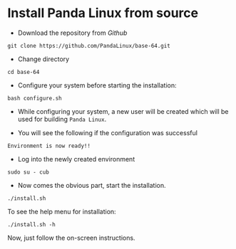 # Install Panda Linux from source

- Download the repository from *Github*

```console
git clone https://github.com/PandaLinux/base-64.git
```

- Change directory

```console
cd base-64
```

- Configure your system before starting the installation:

```console
bash configure.sh
```

- While configuring your system, a new user will be created which will be
used for building `Panda Linux`.

- You will see the following if the configuration was successful

```console
Environment is now ready!!
```

- Log into the newly created environment
```console
sudo su - cub
```

- Now comes the obvious part, start the installation.
```console
./install.sh
```

To see the help menu for installation:
```console
./install.sh -h
```

Now, just follow the on-screen instructions.